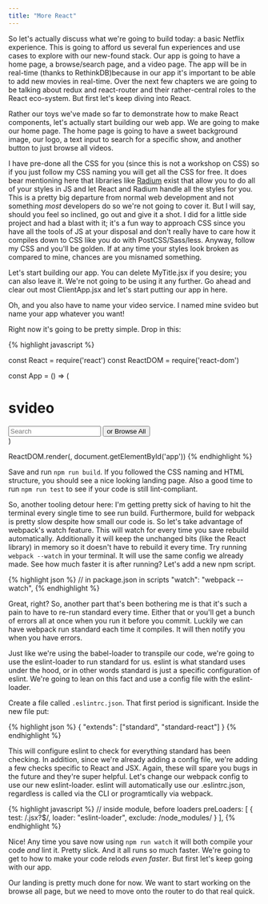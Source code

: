 ```yaml
---
title: "More React"
---
```


So let's actually discuss what we're going to build today: a basic Netflix experience. This is going to afford us several fun experiences and use cases to explore with our new-found stack. Our app is going to have a home page, a browse/search page, and a video page. The app will be in real-time (thanks to RethinkDB)because in our app it's important to be able to add new movies in real-time. Over the next few chapters we are going to be talking about redux and react-router and their rather-central roles to the React eco-system. But first let's keep diving into React.

Rather our toys we've made so far to demonstrate how to make React components, let's actually start building our web app. We are going to make our home page. The home page is going to have a sweet background image, our logo, a text input to search for a specific show, and another button to just browse all videos.

I have pre-done all the CSS for you (since this is not a workshop on CSS) so if you just follow my CSS naming you will get all the CSS for free. It does bear mentioning here that libraries like [Radium][radium] exist that allow you to do all of your styles in JS and let React and Radium handle all the styles for you. This is a pretty big departure from normal web development and not something _most_ developers do so we're not going to cover it. But I will say, should you feel so inclined, go out and give it a shot. I did for a little side project and had a blast with it; it's a fun way to approach CSS since you have all the tools of JS at your disposal and don't really have to care how it compiles down to CSS like you do with PostCSS/Sass/less. Anyway, follow my CSS and you'll be golden. If at any time your styles look broken as compared to mine, chances are you misnamed something.

Let's start building our app. You can delete MyTitle.jsx if you desire; you can also leave it. We're not going to be using it any further. Go ahead and clear out most ClientApp.jsx and let's start putting our app in here.

Oh, and you also have to name your video service. I named mine svideo but name your app whatever you want!

Right now it's going to be pretty simple. Drop in this:

{% highlight javascript %}

const React = require('react')
const ReactDOM = require('react-dom')

const App = () => (
  <div className='app-container'>
    <div className='home-info'>
      <h1 className='title'>svideo</h1>
      <input className='search' type='text' placeholder='Search' />
      <button className='browse-all'>or Browse All</button>
    </div>
  </div>
)

ReactDOM.render(<App/>, document.getElementById('app'))
{% endhighlight %}

Save and run <code>npm run build</code>. If you followed the CSS naming and HTML structure, you should see a nice looking landing page. Also a good time to run <code>npm run test</code> to see if your code is still lint-compliant.

So, another tooling detour here: I'm getting pretty sick of having to hit the terminal every single time to see run build. Furthermore, build for webpack is pretty slow despite how small our code is. So let's take advantage of webpack's watch feature. This will watch for every time you save rebuild automatically. Additionally it will keep the unchanged bits (like the React library) in memory so it doesn't have to rebuild it every time. Try running <code>webpack --watch</code> in your terminal. It will use the same config we already made. See how much faster it is after running? Let's add a new npm script.

{% highlight json %}
// in package.json in scripts
"watch": "webpack --watch",
{% endhighlight %}

Great, right? So, another part that's been bothering me is that it's such a pain to have to re-run standard every time. Either that or you'll get a bunch of errors all at once when you run it before you commit. Luckily we can have webpack run standard each time it compiles. It will then notify you when you have errors.

Just like we're using the babel-loader to transpile our code, we're going to use the eslint-loader to run standard for us. eslint is what standard uses under the hood, or in other words standard is just a specific configuration of eslint. We're going to lean on this fact and use a config file with the eslint-loader.

Create a file called <code>.eslintrc.json</code>. That first period is significant. Inside the new file put:

{% highlight json %}
{
  "extends": ["standard", "standard-react"]
}
{% endhighlight %}

This will configure eslint to check for everything standard has been checking. In addition, since we're already adding a config file, we're adding a few checks specific to React and JSX. Again, these will spare you bugs in the future and they're super helpful. Let's change our webpack config to use our new eslint-loader. eslint will automatically use our .eslintrc.json, regardless is called via the CLI or programtically via webpack.

{% highlight javascript %}
// inside module, before loaders
preLoaders: [
  {
    test: /\.jsx?$/,
    loader: "eslint-loader",
    exclude: /node_modules/
  }
],
{% endhighlight %}

Nice! Any time you save now using <code>npm run watch</code> it will both compile your code _and_ lint it. Pretty slick. And it all runs so much faster. We're going to get to how to make your code relods _even faster_. But first let's keep going with our app.

Our landing is pretty much done for now. We want to start working on the browse all page, but we need to move onto the router to do that real quick.

[radium]: http://stack.formidable.com/radium/